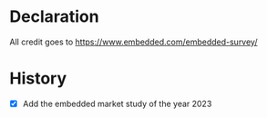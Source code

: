# Declaration
All credit goes to https://www.embedded.com/embedded-survey/

# History
- [x] Add the embedded market study of the year 2023
